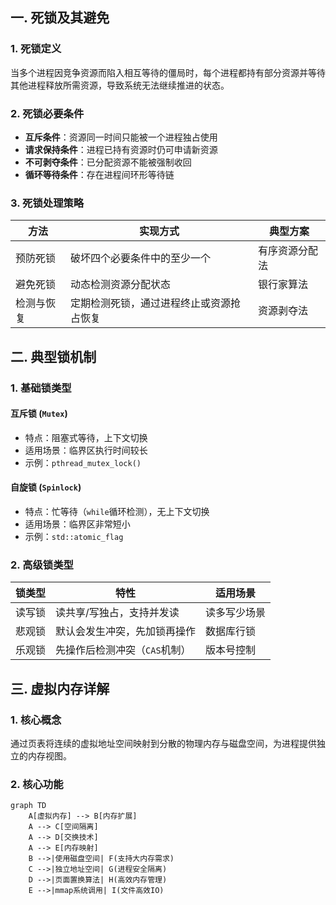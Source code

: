 ## 一. 死锁及其避免

### 1. 死锁定义
当多个进程因竞争资源而陷入相互等待的僵局时，每个进程都持有部分资源并等待其他进程释放所需资源，导致系统无法继续推进的状态。

### 2. 死锁必要条件
- **互斥条件**：资源同一时间只能被一个进程独占使用
- **请求保持条件**：进程已持有资源时仍可申请新资源
- **不可剥夺条件**：已分配资源不能被强制收回
- **循环等待条件**：存在进程间环形等待链

### 3. 死锁处理策略
| 方法         | 实现方式                                                                 | 典型方案                     |
|--------------|--------------------------------------------------------------------------|------------------------------|
| 预防死锁     | 破坏四个必要条件中的至少一个                                             | 有序资源分配法               |
| 避免死锁     | 动态检测资源分配状态                                                     | 银行家算法                   |
| 检测与恢复   | 定期检测死锁，通过进程终止或资源抢占恢复                                 | 资源剥夺法                   |

## 二. 典型锁机制

### 1. 基础锁类型
#### 互斥锁 (`Mutex`)
- 特点：阻塞式等待，上下文切换
- 适用场景：临界区执行时间较长
- 示例：`pthread_mutex_lock()`

#### 自旋锁 (`Spinlock`)
- 特点：忙等待（`while`循环检测），无上下文切换
- 适用场景：临界区非常短小
- 示例：`std::atomic_flag`

### 2. 高级锁类型
| 锁类型       | 特性                                                                 | 适用场景                     |
|--------------|----------------------------------------------------------------------|------------------------------|
| 读写锁       | 读共享/写独占，支持并发读                                            | 读多写少场景                 |
| 悲观锁       | 默认会发生冲突，先加锁再操作                                         | 数据库行锁                   |
| 乐观锁       | 先操作后检测冲突（`CAS`机制）                                          | 版本号控制                   |

## 三. 虚拟内存详解

### 1. 核心概念
通过页表将连续的虚拟地址空间映射到分散的物理内存与磁盘空间，为进程提供独立的内存视图。

### 2. 核心功能
```mermaid
graph TD
    A[虚拟内存] --> B[内存扩展]
    A --> C[空间隔离]
    A --> D[交换技术]
    A --> E[内存映射]
    B -->|使用磁盘空间| F(支持大内存需求)
    C -->|独立地址空间| G(进程安全隔离)
    D -->|页面置换算法| H(高效内存管理)
    E -->|mmap系统调用| I(文件高效IO)
```
